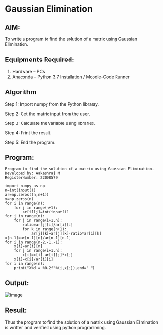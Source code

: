 # Gaussian Elimination

## AIM:
To write a program to find the solution of a matrix using Gaussian Elimination.

## Equipments Required:
1. Hardware – PCs
2. Anaconda – Python 3.7 Installation / Moodle-Code Runner

## Algorithm
Step 1:
Import numpy from the Python libraray.

Step 2:
Get the matrix input from the user.

Step 3:
Calculate the variable using libraries.

Step 4:
Print the result.

Step 5:
End the program.

## Program:
```
Program to find the solution of a matrix using Gaussian Elimination.
Developed by: Aakashraj M
RegisterNumber: 22008579

import numpy as np
n=int(input())
ar=np.zeros((n,n+1))
x=np.zeros(n)
for i in range(n):
    for j in range(n+1):
        ar[i][j]=int(input())
for i in range(n):
    for j in range(i+1,n):
        ratio=ar[j][i]/ar[i][i]
        for k in range(n+1):
            ar[j][k]=ar[j][k]-ratio*ar[i][k]
x[n-1]=ar[n-1][n]/ar[n-1][n-1]
for i in range(n-2,-1,-1):
    x[i]=ar[i][n]
    for j in range(i+1,n):
        x[i]=x[i]-ar[i][j]*x[j]
    x[i]=x[i]/ar[i][i]
for i in range(n):
    print("X%d = %0.2f"%(i,x[i]),end=" ")
```

## Output:
![image](https://user-images.githubusercontent.com/121117266/212526371-397156d4-4182-4f78-87a2-df95e7a86238.png)



## Result:
Thus the program to find the solution of a matrix using Gaussian Elimination is written and verified using python programming.

